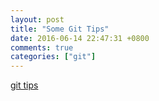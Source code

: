 ```yaml
---
layout: post
title: "Some Git Tips"
date: 2016-06-14 22:47:31 +0800
comments: true
categories: ["git"]
---
```


<!-- more -->

[git tips]

[git tips]:https://github.com/git-tips/tips